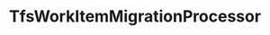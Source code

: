 ---
optionsClassName: TfsWorkItemMigrationProcessorOptions
optionsClassFullName: MigrationTools.Processors.TfsWorkItemMigrationProcessorOptions
configurationSamples:
- name: defaults
  order: 2
  description: 
  code: There are no defaults! Check the sample for options!
  sampleFor: MigrationTools.Processors.TfsWorkItemMigrationProcessorOptions
- name: sample
  order: 1
  description: 
  code: There is no sample, but you can check the classic below for a general feel.
  sampleFor: MigrationTools.Processors.TfsWorkItemMigrationProcessorOptions
- name: classic
  order: 3
  description: 
  code: >-
    {
      "$type": "TfsWorkItemMigrationProcessorOptions",
      "Enabled": false,
      "UpdateCreatedDate": true,
      "UpdateCreatedBy": true,
      "WIQLQuery": null,
      "FixHtmlAttachmentLinks": true,
      "WorkItemCreateRetryLimit": 5,
      "FilterWorkItemsThatAlreadyExistInTarget": false,
      "GenerateMigrationComment": true,
      "SourceName": null,
      "TargetName": null
    }
  sampleFor: MigrationTools.Processors.TfsWorkItemMigrationProcessorOptions
description: WorkItemMigrationConfig is the main processor used to Migrate Work Items, Links, and Attachments. Use `WorkItemMigrationConfig` to configure.
className: TfsWorkItemMigrationProcessor
typeName: Processors
architecture: 
options:
- parameterName: Enabled
  type: Boolean
  description: If set to `true` then the processor will run. Set to `false` and the processor will not run.
  defaultValue: missing XML code comments
- parameterName: FilterWorkItemsThatAlreadyExistInTarget
  type: Boolean
  description: This loads all of the work items already saved to the Target and removes them from the Source work item list prior to commencing the run. While this may take some time in large data sets it reduces the time of the overall migration significantly if you need to restart.
  defaultValue: true
- parameterName: FixHtmlAttachmentLinks
  type: Boolean
  description: "**beta** If enabled this will fix any image attachments URL's, work item mention URL's or user mentions in the HTML fields as well as discussion comments. You must specify a PersonalAccessToken in the Source project for Azure DevOps; TFS should use integrated authentication."
  defaultValue: true
- parameterName: GenerateMigrationComment
  type: Boolean
  description: If enabled, adds a comment recording the migration
  defaultValue: true
- parameterName: SourceName
  type: String
  description: This is the `IEndpoint` that will be used as the source of the Migration. Can be null for a write only processor.
  defaultValue: missing XML code comments
- parameterName: TargetName
  type: String
  description: This is the `IEndpoint` that will be used as the Target of the Migration. Can be null for a read only processor.
  defaultValue: missing XML code comments
- parameterName: UpdateCreatedBy
  type: Boolean
  description: "If this is enabled the creation process on the target project will create the items with the original creation date. (Important: The item history is always pointed to the date of the migration, it's change only the data column CreateDate, not the internal create date)"
  defaultValue: true
- parameterName: UpdateCreatedDate
  type: Boolean
  description: "If this is enabled the creation process on the target project will create the items with the original creation date. (Important: The item history is always pointed to the date of the migration, it's change only the data column CreateDate, not the internal create date)"
  defaultValue: true
- parameterName: WIQLQuery
  type: String
  description: A work item query based on WIQL to select only important work items. To migrate all leave this empty. See [WIQL Query Bits](#wiql-query-bits)
  defaultValue: SELECT [System.Id] FROM WorkItems WHERE [System.TeamProject] = @TeamProject AND [System.WorkItemType] NOT IN ('Test Suite', 'Test Plan','Shared Steps','Shared Parameter','Feedback Request') ORDER BY [System.ChangedDate] desc
- parameterName: WorkItemCreateRetryLimit
  type: Int32
  description: '**beta** If set to a number greater than 0 work items that fail to save will retry after a number of seconds equal to the retry count. This allows for periodic network glitches not to end the process.'
  defaultValue: 5
status: ready
processingTarget: Work Items
classFile: src/MigrationTools.Clients.TfsObjectModel/Processors/TfsWorkItemMigrationProcessor.cs
optionsClassFile: src/MigrationTools.Clients.TfsObjectModel/Processors/TfsWorkItemMigrationProcessorOptions.cs

redirectFrom:
- /Reference/Processors/TfsWorkItemMigrationProcessorOptions/
layout: reference
toc: true
permalink: /Reference/Processors/TfsWorkItemMigrationProcessor/
title: TfsWorkItemMigrationProcessor
categories:
- Processors
- 
topics:
- topic: notes
  path: docs/Reference/Processors/TfsWorkItemMigrationProcessor-notes.md
  exists: true
  markdown: >
    ## <a name="WIQLQuery"></a>WIQL Query


    The Work Item queries are all built using Work Item [Query Language (WIQL)](https://docs.microsoft.com/en-us/azure/devops/boards/queries/wiql-syntax). We only support flat quereis that have `FROM WorkItems` in the query.


    > Note: A useful Azure DevOps Extension to explore WIQL is the [WIQL Editor](https://marketplace.visualstudio.com/items?itemName=ottostreifel.wiql-editor)


    ### Examples


    You can use the [WIQL Editor](https://marketplace.visualstudio.com/items?itemName=ottostreifel.wiql-editor) to craft a query in Azure DevOps.


    A simple example config:


    ```

    "WIQLQuery": "SELECT [System.Id] FROM WorkItems WHERE [System.TeamProject] = @TeamProject AND [System.WorkItemType] NOT IN ('Test Suite', 'Test Plan','Shared Steps','Shared Parameter','Feedback Request') ORDER BY [System.ChangedDate] desc"

    ```


    Scope to Area Path (Team data):


    ```

    "WIQLQuery": "SELECT [System.Id] FROM WorkItems WHERE [System.TeamProject] = @TeamProject AND [System.AreaPath] UNDER 'project\Team 1\' AND [System.WorkItemType] NOT IN ('Test Suite', 'Test Plan','Shared Steps','Shared Parameter','Feedback Request') ORDER BY [System.ChangedDate] desc"

    ```


    Limit to specific work items (for testing purposes)


    ```

    "WIQLQuery": "SELECT [System.Id] FROM WorkItems WHERE [System.Id] in (123,456,789) AND [System.TeamProject] = @TeamProject AND [System.AreaPath] UNDER 'project\Team 1\' AND [System.WorkItemType] NOT IN ('Test Suite', 'Test Plan','Shared Steps','Shared Parameter','Feedback Request') ORDER BY [System.ChangedDate] desc"

    ```


    ## <a name="NodeBasePath"></a>NodeBasePath Configuration


    Moved to the TfsNodeStructure


    # Iteration Maps and Area Maps


    Moved to the TfsNodeStructure


    ## More Complex Team Migrations


    The above options allow you to bring over a sub-set of the WIs (using the `WIQLQueryBit`) and move their area or iteration path to a default location. However you may wish to do something more complex e.g. re-map the team structure. This can be done with addition of a `FieldMaps` block to configuration in addition to the `NodeBasePaths`.


    Using the above sample structure, if you wanted to map the source project `Team 1` to target project `Team A` etc. you could add the field map as follows


    A complete list of [FieldMaps](../FieldMaps/index.md) are available.


    ```
     "FieldMaps": [
       {
          "$type": "FieldValueMapConfig",
          "WorkItemTypeName": "*",
          "sourceField": "System.AreaPath",
          "targetField": "System.AreaPath",
          "defaultValue": "TargetProg",
          "valueMapping": {
            "SampleProj\\Team 1": "TargetProg\\Team A",
            "SampleProj\\Team 2": "TargetProg\\Team B"
            "SampleProj\\Team 3": "TargetProg\\Team C"
          }
        },
      ],

    ```


    > Note: These mappings could also be achieved with other forms of Field mapper e.g. `RegexFieldMapConfig`, but the value mapper as an example is easy to understand


    # Removed Properties


    - PrefixProjectToNodes - This option was removed in favour of the Area and Iteration Maps on [TfsNodeStructure](/Reference/v2/ProcessorEnrichers/TfsNodeStructure/)
- topic: introduction
  path: docs/Reference/Processors/TfsWorkItemMigrationProcessor-introduction.md
  exists: true
  markdown: >
    The `WorkItemMigrationContext` processor is used for migrating work items from one Azure DevOps instance to another. This encompasses a variety of activities:


    1. **Transferring Work Items Between Instances**: The primary purpose of the processor is to transfer work items, including bugs, tasks, user stories, features, and more, from one Azure DevOps instance to another.


    2. **Migrating Work Item History**: The processor can also replicate the entire revision history of work items, providing continuity and maintaining a record of changes.


    3. **Migrating Attachments and Links**: The processor can transfer any attachments or links associated with work items. This includes both external links and internal links to other work items.


    4. **Updating Metadata**: If configured, the processor can update the "Created Date" and "Created By" fields on migrated work items to match the original items in the source instance.


    5. **Filtering Work Items**: The processor can be configured to only migrate certain work items based on their area or iteration paths.


    Overall, the `WorkItemMigrationContext` processor is a comprehensive tool for transferring work items and their associated data and metadata between Azure DevOps instances. It should be used whenever there is a need to move work items between instances while preserving as much information as possible.

---